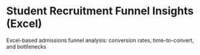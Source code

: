 # Student Recruitment Funnel Insights (Excel)
Excel-based admissions funnel analysis: conversion rates, time-to-convert, and bottlenecks
